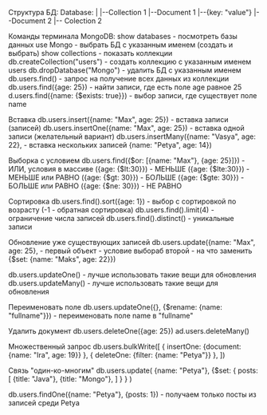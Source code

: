 Структура БД:
Database:
|
|--Collection 1
   |--Document 1
     |--{key: "value"}
   |--Document 2
|-- Colection 2


Команды терминала MongoDB:
show databases						- посмотреть базы данных
use Mongo						- выбрать БД с указанным именем (создать и выбрать)
show collections					- показать коллекции
db.createCollection("users")				- создать коллекцию с указанным именем users
db.dropDatabase("Mongo")				- удалить БД с указанным именем
db.users.find()						- запрос на получение всех данных из коллекции
db.users.find({age: 25})				- найти записи, где есть поле age равное 25
d.users.find({name: {$exists: true}})			- выбор записи, где существует поле name

Вставка
db.users.insert({name: "Max", age: 25}) 		- вставка записи (записей)
db.users.insertOne({name: "Max", age: 25})		- вставка одной записи (желательный вариант)
db.users.insertMany({name: "Vasya", age: 22},		- вставка нескольких записей
		    {name: "Petya", age: 14})

Выборка с условием
db.users.find({$or: [{name: "Max"}, {age: 25}]})	- ИЛИ, условия в массиве
	     ({age: {$lt:30}})					- МЕНЬШЕ
	     ({age: {$lte:30}})				- МЕНЬШЕ или РАВНО
	     ({age: {$gt: 30}})				- БОЛЬШЕ
	     ({age: {$gte: 30}})				- БОЛЬШЕ или РАВНО
	     ({age: {$ne: 30}})				- НЕ РАВНО

Сортировка
db.users.find().sort({age: 1})				- выбор с сортировкой по возрасту (-1 - обратная сортировка)
db.users.find().limit(4)				- ограничение числа записей
db.users.find().distinct()				- уникальные записи

Обновление уже существующих записей
db.users.update({name: "Max", age: 25}, 		- первый объект - условие выбораб второй - на что заменить
		{$set: {name: "Maks", age: 22}})

db.users.updateOne()					- лучше использовать такие вещи для обновления
db.users.updateMany()					- лучше использовать такие вещи для обновления

Переименовать поле
db.users.updateOne({}, {$rename: {name: "fullname"}}) 	- переименовать поле name в "fullname"

Удалить документ
db.users.deleteOne({age: 25})
ad.users.deleteMany()


Множественный запрос
db.users.bulkWrite([
	{
	 insertOne: {document: {name: "Ira", age: 19}}
	},
	{
	 deleteOne: {filter: {name: "Petya"}}
	},
])


Связь "один-ко-многим"
db.users.update(
	{name: "Petya"},
	{$set: {
		posts: [
			{title: "Java"},
			{title: "Mongo"},
		       ]
	       }
	}
)

db.users.findOne({name: "Petya"}, {posts: 1})		- получаем только посты из записей среди Petya














